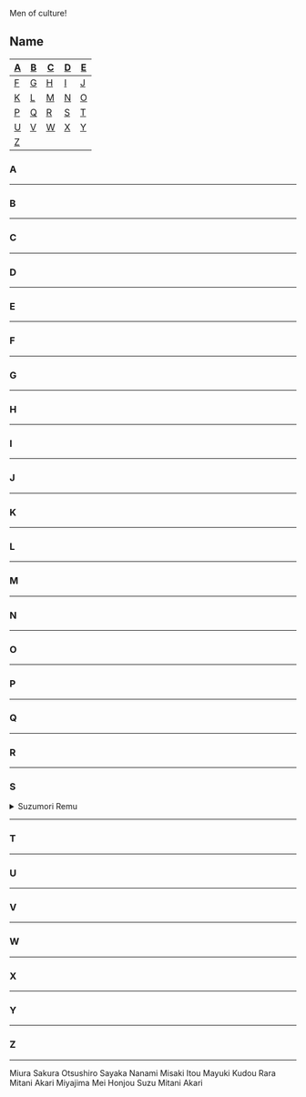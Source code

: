 Men of culture!

## Name
| [A](#A) | [B](#B) | [C](#C) | [D](#D) | [E](#E) |
|---|---|---|---|---|
| [F](#F) | [G](#G) | [H](#H) | [I](#I) | [J](#J) |
| [K](#K) | [L](#L) | [M](#M) | [N](#N) | [O](#O) |
| [P](#P) | [Q](#Q) | [R](#R) | [S](#S) | [T](#F) |
| [U](#U) | [V](#V) | [W](#W) | [X](#X) | [Y](#Y) |
| [Z](#Z) |


### A
---
### B
---

### C
---

### D
---

### E
---

### F
---

### G
---

### H
---

### I
---

### J
---

### K
---

### L
---

### M
---

### N
---

### O
---

### P
---

### Q
---

### R
---

### S
<details>
<summary>Suzumori Remu</summary>
<br>
[<img src="https://static.wikia.nocookie.net/jav/images/5/59/Remu_Suzumori.jpg/revision/latest/scale-to-width-down/334?cb=20200502095136" width="50">]
</details>

---

### T
---

### U
---

### V
---

### W
---

### X
---

### Y
---

### Z
---


Miura Sakura
Otsushiro Sayaka
Nanami Misaki
Itou Mayuki
Kudou Rara
Mitani Akari
Miyajima Mei
Honjou Suzu
Mitani Akari

